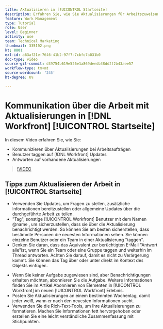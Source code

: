 ```yaml
---
title: Aktualisieren in [!UICONTROL Startseite]
description: Erfahren Sie, wie Sie Aktualisierungen für Arbeitszuweisungen vornehmen und auf vorhandene Aktualisierungen antworten können. Tag [!DNL Workfront] Benutzer in Aktualisierungen eintragen, damit sie über die Kommunikation informiert werden.
feature: Work Management
type: Tutorial
role: User
level: Beginner
activity: use
team: Technical Marketing
thumbnail: 335102.png
kt: 8801
exl-id: a63af21e-7646-41b2-97f7-7cbfc7a031b0
doc-type: video
source-git-commit: d39754b619e526e1a869deedb38dd2f2b43aee57
workflow-type: tm+mt
source-wordcount: '245'
ht-degree: 0%

---
```


# Kommunikation über die Arbeit mit Aktualisierungen in [!DNL Workfront] [!UICONTROL Startseite]

In diesem Video erfahren Sie, wie Sie:

* Kommunizieren über Aktualisierungen bei Arbeitsaufträgen
* Benutzer taggen auf [!DNL Workfront] Updates
* Antworten auf vorhandene Aktualisierungen

>[!VIDEO](https://video.tv.adobe.com/v/335102/?quality=12)

## Tipps zum Aktualisieren der Arbeit in [!UICONTROL Startseite]

* Verwenden Sie Updates, um Fragen zu stellen, zusätzliche Informationen bereitzustellen oder allgemeine Updates über die durchgeführte Arbeit zu teilen.
* &quot;Tag&quot;, sonstige [!UICONTROL Workfront] Benutzer mit dem Namen @name , um sicherzustellen, dass sie über die Aktualisierung benachrichtigt werden. So können Sie am besten sicherstellen, dass bestimmte Personen die neuesten Informationen sehen. Sie können einzelne Benutzer oder ein Team in einer Aktualisierung &quot;taggen&quot;.
* Denken Sie daran, dass das Äquivalent zur berüchtigten E-Mail &quot;Antwort alle&quot;ist, wenn Sie ein Team oder eine Gruppe taggen und weiterhin im Thread antworten. Achten Sie darauf, damit es nicht zu Verärgerung kommt. Sie können das Tag über oder unter direkt im Kontext des Objekts einfügen.

<!---
paragraph below needs a hyperlink to an article
--->

* Wenn Sie keiner Aufgabe zugewiesen sind, aber Benachrichtigungen erhalten möchten, abonnieren Sie die Aufgabe. Weitere Informationen finden Sie im Artikel Abonnieren von Elementen in [!UICONTROL Workfront] im neuen [!UICONTROL Workfront] Erlebnis.
* Posten Sie Aktualisierungen an einem bestimmten Wochentag, damit jeder weiß, wann er nach den neuesten Informationen sucht.
* Verwenden Sie die Rich-Text-Tools, um Ihre Aktualisierungen zu formatieren. Machen Sie Informationen fett hervorgehoben oder erstellen Sie eine leicht verständliche Zusammenfassung mit Stichpunkten.

<!---
learn more URLs
--->
